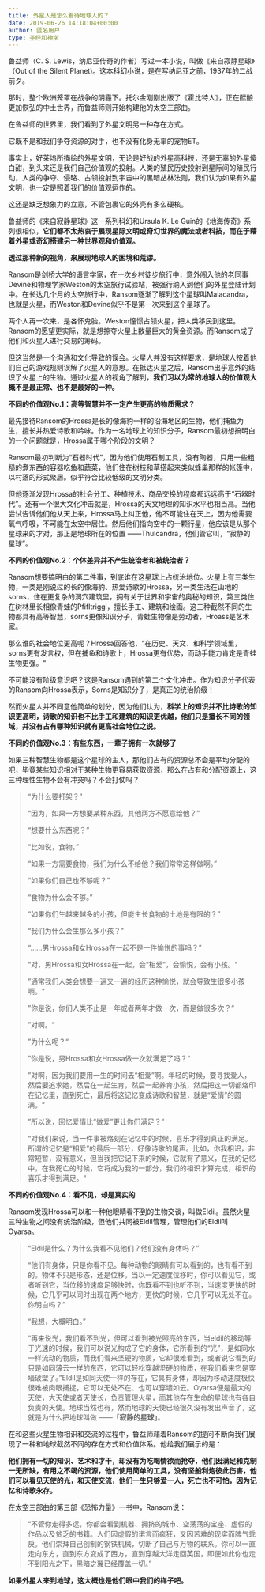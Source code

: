 ```yaml
---
title: 外星人是怎么看待地球人的？
date: 2019-06-26 14:18:04+00:00
author: 匿名用户
type: 圣经和神学
---
```

鲁益师（C. S. Lewis，纳尼亚传奇的作者）写过一本小说，叫做《来自寂静星球》（Out of the Silent Planet)。这本科幻小说，是在写纳尼亚之前，1937年的二战前夕。

那时，整个欧洲笼罩在战争的阴霾下。托尔金刚刚出版了《霍比特人》，正在酝酿更加恢弘的中土世界，而鲁益师则开始构建他的太空三部曲。

在鲁益师的世界里，我们看到了外星文明另一种存在方式。

它既不是和我们争夺资源的对手，也不没有化身无辜的宠物ET。

事实上，好莱坞所描绘的外星文明，无论是好战的外星高科技，还是无辜的外星傻白甜，到头来还是我们自己价值观的投射。人类的殖民历史投射到星际间的殖民行动，人类的争夺、侵略、占领投射到宇宙中的黑暗丛林法则，我们认为如果有外星文明，也一定是照着我们的价值观运作的。

这还是缺乏想象力的立意，不管包裹它的外壳有多么硬核。

鲁益师的《来自寂静星球》这一系列科幻和Ursula K. Le Guin的《地海传奇》系列很相似，**它们都不太热衷于展现星际文明或奇幻世界的魔法或者科技，而在于藉着外星或奇幻搭建另一种世界观和价值观。**

**透过那种新的视角，来展现地球人的困境和荒谬。**

Ransom是剑桥大学的语言学家，在一次乡村徒步旅行中，意外闯入他的老同事Devine和物理学家Weston的太空旅行试验站，被强行纳入到他们的外星登陆计划中。在长达几个月的太空旅行中，Ransom逐渐了解到这个星球叫Malacandra，也就是火星，而Weston和Devine似乎不是第一次来到这个星球了。

两个人再一次来，是各怀鬼胎。Weston憧憬占领火星，把人类移民到这里。Ransom的愿望更实际，就是想掠夺火星上数量巨大的黄金资源。而Ransom成了他们和火星人进行交易的筹码。

但这当然是一个沟通和文化导致的误会。火星人并没有这样要求，是地球人按着他们自己的游戏规则误解了火星人的意思。在抵达火星之后，Ransom出乎意外的结识了火星上的生物。通过火星人的视角了解到，**我们习以为常的地球人的价值观大概不是最正常、也不是最好的一种。**

  


**不同的价值观No.1：高等智慧并不一定产生更高的物质需求？**

  


最先接待Ransom的Hrossa是长的像海豹一样的沿海地区的生物，他们捕鱼为生，擅长并热爱诗歌和吟咏。作为一名地球上的知识分子，Ransom最初想搞明白的一个问题就是，Hrossa属于哪个阶段的文明？

Ransom最初判断为“石器时代”，因为他们使用石制工具，没有陶器，只用一些粗糙的煮东西的容器吃鱼和蔬菜，他们住在树枝和草搭起来类似蜂巢那样的帐篷中，以村落的形式聚居。似乎符合比较低级的文明分类。

但他逐渐发现Hrossa的社会分工、种植技术、商品交换的程度都远远高于“石器时代”。还有一个很大文化冲击就是，Hrossa的天文地理的知识水平也相当高。当他尝试告诉他们他从天上来，Hrossa马上纠正他，他不可能住在天上，因为他需要氧气呼吸，不可能在太空中居住。然后他们指向空中的一颗行星，他应该是从那个星球来的才对，那正是地球所在的位置 ——Thulcandra，他们管它叫，“寂静的星球”。

  


**不同的价值观No.2：个体差异并不产生统治者和被统治者？**

  


Ransom想要搞明白的第二件事，到底谁在这星球上占统治地位。火星上有三类生物，一类是刚说过的长的像海豹、热爱诗歌的Hrossa，另一类生活在山地的sorns，住在更复杂的洞穴建筑里，拥有关于世界和宇宙的奥秘的知识，第三类住在树林里长相像青蛙的Pfifltriggi，擅长手工、建筑和绘画。这三种截然不同的生物都具有高等智慧，sorns更像知识分子，青蛙生物像是劳动者，Hroass是艺术家。

那么谁的社会地位更高呢？Hrossa回答他，“在历史、天文、和科学领域里，sorns更有发言权，但在捕鱼和诗歌上，Hrossa更有优势，而动手能力肯定是青蛙生物更强。“ 

不可能没有阶级意识吧？这是Ransom遇到的第二个文化冲击。作为知识分子代表的Ransom向Hrossa表示，Sorns是知识分子，是真正的统治阶级！

然而火星人并不同意他简单的划分，因为他们认为，**科学上的知识并不比诗歌的知识更高明，诗歌的知识也不比手工和建筑的知识更优越，他们只是擅长不同的领域，并没有占有哪种知识就有更高社会地位之说。**

  


**不同的价值观No.3：有些东西，一辈子拥有一次就够了**

  


如果三种智慧生物都是这个星球的主人，那他们占有的资源总不会是平均分配的吧，毕竟某些知识相对于某种生物更容易获取资源，那么在占有和分配资源上，这三种理性生物不会有冲突吗？不会打仗吗？


> “为什么要打架？”  
>   
> “因为，如果一方想要某种东西，其他两方不愿意给他？”  
>   
> “想要什么东西呢？”  
>   
> “比如说，食物。”  
>   
> “如果一方需要食物，我们为什么不给他？我们常常这样做啊。”  
>   
> “如果你们自己也不够呢？”  
>   
> “食物为什么会不够。”  
>   
> “如果你们生越来越多的小孩，但能生长食物的土地是有限的？”  
>   
> “我们为什么会生那么多小孩？”  
>   
> “……男Hrossa和女Hrossa在一起不是一件愉悦的事吗？”  
>   
> “对，男Hrossa和女Hrossa在一起，会“相爱”，会愉悦，会有小孩。“  
>   
> ”通常我们人类会想要一遍又一遍的经历这种愉悦，就会导致生很多小孩啊。“  
>   
> ”你是说，你们人类不止是一年或者两年才做一次，而是做很多次？“  
>   
> ”对啊。“  
>   
> ”为什么呢？“  
>   
> ”你是说，男Hrossa和女Hrossa做一次就满足了吗？“  
>   
> ”对啊，因为我们要用一生的时间去“相爱”啊。年轻的时候，要寻找爱人，然后要追求她，然后在一起生育，然后一起养育小孩，然后把这一切都烙印在记忆里，直到死亡，最后将这记忆变成诗歌和智慧，就是“爱情”的圆满。“  
>   
> ”所以说，回忆爱情比“做爱”更让你们满足？”  
>   
> “对我们来说，当一件事被烙刻在记忆中的时候，喜乐才得到真正的满足。所谓的记忆是“相爱”的最后一部分，好像诗歌的尾声。比如，你我相识，非常短暂，没有意义，但当我把它记下来的时候，它就有了意义，在我的记忆中，在我死亡的时候，它将成为我的一部分，我们的相识才算完成，相识的喜乐才得到满足。“  


**不同的价值观No.4：看不见，却是真实的**

  


Ransom发现Hrossa可以和一种他眼睛看不到的生物交谈，叫做Eldil。虽然火星三种生物之间没有统治阶级，但他们共同被Eldil管理，管理他们的Eldil叫Oyarsa。

  



> “Eldil是什么？为什么我看不见他们？他们没有身体吗？”  
>   
> “他们有身体，只是你看不见。每种动物的眼睛有可以看到的，也有看不到的。物体不只是形态，还是位移。当以一定速度位移时，你可以看见它，或者听到它，当位移的速度足够快时，你既看不到也听不到，当速度更快的时候，它几乎可以同时出现在两个地方，更快的时候，它几乎可以无处不在。你明白吗？”  
>   
> “我想，大概明白。”  
>   
> “再来说光，我们看不到光，但可以看到被光照亮的东西，当eldil的移动等于光速的时候，我们可以说光构成了它的身体，它所看到的“光”，是如同水一样流动的物质，而我们看来坚硬的物质，它却很难看到，或者说它看到的只是如同薄云一样的东西，它可以轻松穿越坚硬的物质，在我们看来它是穿墙破壁了。”Eldil是如同天使一样的存在，它具有身体，却因为移动速度极快很难被肉眼捕捉，它可以无处不在、也可以穿墙如云。Oyarsa便是最大的天使，大天使或者天使长，负责管理火星，而其他存在生命的星球也有各自负责的天使。地球当然也有，然而地球的天使已经很久没有发出声音了，这就是为什么把地球叫做 ——「**寂静的星球」**。

在和这些火星生物相识和交流的过程中，鲁益师藉着Ransom的提问不断向我们展现了一种和地球截然不同的存在方式和价值体系。他给我们展示的是：

**他们拥有一切的知识、艺术和才干，却没有为吃喝情欲而抢夺，他们因满足和克制一无所缺，有用之不竭的资源，他们使用简单的工具，没有坚船利炮彼此伤害，他们可以看见天使的光，和天使交流，他们一生只够爱一人，死亡也不可怕，因为记忆和诗歌永存。**

在太空三部曲的第三部《恐怖力量》一书中，Ransom说：


> “不管你走得多远，你都会看到机器、拥挤的城市、空荡荡的宝座、虚假的作品以及贫乏的书籍。人们因虚假的诺言而疯狂，又因苦难的现实而脾气乖戾。他们崇拜自己创制的钢铁机械，切断了自己与万物的联系。你可以一直走向东方，直到东方变成了西方，直到穿越大洋走回英国，即便如此你也走不到阳光之下，黑暗之翼已经覆盖一切。”  


**如果外星人来到地球，这大概也是他们眼中我们的样子吧。**


